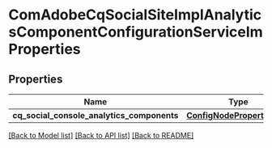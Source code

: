 # ComAdobeCqSocialSiteImplAnalyticsComponentConfigurationServiceImProperties

## Properties
Name | Type | Description | Notes
------------ | ------------- | ------------- | -------------
**cq_social_console_analytics_components** | [**ConfigNodePropertyArray**](ConfigNodePropertyArray.md) |  | [optional] 

[[Back to Model list]](../README.md#documentation-for-models) [[Back to API list]](../README.md#documentation-for-api-endpoints) [[Back to README]](../README.md)


